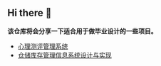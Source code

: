 ## Hi there 👋

**该仓库将会分享一下适合用于做毕业设计的一些项目。**

- [心理测评管理系统](https://github.com/wanManage/psy_user)
- [仓储库存管理信息系统设计与实现](https://github.com/wanManage/warehouse_web)

<!--
**wanManage/wanManage** is a ✨ _special_ ✨ repository because its `README.md` (this file) appears on your GitHub profile.

Here are some ideas to get you started:

- 🔭 I’m currently working on ...
- 🌱 I’m currently learning ...
- 👯 I’m looking to collaborate on ...
- 🤔 I’m looking for help with ...
- 💬 Ask me about ...
- 📫 How to reach me: ...
- 😄 Pronouns: ...
- ⚡ Fun fact: ...
-->
